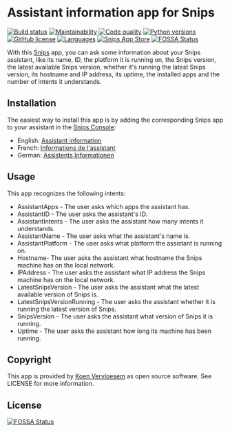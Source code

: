 # Assistant information app for Snips

[![Build status](https://api.travis-ci.com/koenvervloesem/snips-app-assistant-information.svg?branch=master)](https://travis-ci.com/koenvervloesem/snips-app-assistant-information) [![Maintainability](https://api.codeclimate.com/v1/badges/1e58b5f63edc5d98f6d7/maintainability)](https://codeclimate.com/github/koenvervloesem/snips-app-assistant-information/maintainability) [![Code quality](https://api.codacy.com/project/badge/Grade/34eb8497da8c4f4cb8a70de5568ab837)](https://www.codacy.com/app/koenvervloesem/snips-app-assistant-information) [![Python versions](https://img.shields.io/badge/python-3.5|3.6|3.7-blue.svg)](https://www.python.org) [![GitHub license](https://img.shields.io/github/license/koenvervloesem/snips-app-assistant-information.svg)](https://github.com/koenvervloesem/snips-app-assistant-information/blob/master/LICENSE) [![Languages](https://img.shields.io/badge/i18n-en|de|fr-brown.svg)](https://github.com/koenvervloesem/snips-app-assistant-information/tree/master/translations) [![Snips App Store](https://img.shields.io/badge/snips-app-blue.svg)](https://console.snips.ai/store/en/skill_MxzdQxPxXZW)
[![FOSSA Status](https://app.fossa.io/api/projects/git%2Bgithub.com%2Fkoenvervloesem%2Fsnips-app-assistant-information.svg?type=shield)](https://app.fossa.io/projects/git%2Bgithub.com%2Fkoenvervloesem%2Fsnips-app-assistant-information?ref=badge_shield)

With this [Snips](https://snips.ai/) app, you can ask some information about your Snips assistant, like its name, ID, the platform it is running on, the Snips version, the latest available Snips version, whether it's running the latest Snips version, its hostname and IP address, its uptime, the installed apps and the number of intents it understands. 

## Installation

The easiest way to install this app is by adding the corresponding Snips app to your assistant in the [Snips Console](https://console.snips.ai):

*   English: [Assistant information](https://console.snips.ai/store/en/skill_MxzdQxPxXZW)
*   French: [Informations de l'assistant](https://console.snips.ai/store/fr/skill_o93K8nmwXkD)
*   German: [Assistents Informationen](https://console.snips.ai/store/de/skill_bgg1mzp7EB2)

## Usage

This app recognizes the following intents:

*   AssistantApps - The user asks which apps the assistant has.
*   AssistantID - The user asks the assistant's ID.
*   AssistantIntents - The user asks the assistant how many intents it understands.
*   AssistantName - The user asks what the assistant's name is.
*   AssistantPlatform - The user asks what platform the assistant is running on.
*   Hostname- The user asks the assistant what hostname the Snips machine has on the local network.
*   IPAddress - The user asks the assistant what IP address the Snips machine has on the local network.
*   LatestSnipsVersion - The user asks the assistant what the latest available version of Snips is. 
*   LatestSnipsVersionRunning - The user asks the assistant whether it is running the latest version of Snips. 
*   SnipsVersion - The user asks the assistant what version of Snips it is running.
*   Uptime - The user asks the assistant how long its machine has been running. 

## Copyright

This app is provided by [Koen Vervloesem](mailto:koen@vervloesem.eu) as open source software. See LICENSE for more information.


## License
[![FOSSA Status](https://app.fossa.io/api/projects/git%2Bgithub.com%2Fkoenvervloesem%2Fsnips-app-assistant-information.svg?type=large)](https://app.fossa.io/projects/git%2Bgithub.com%2Fkoenvervloesem%2Fsnips-app-assistant-information?ref=badge_large)